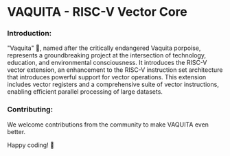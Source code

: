 # VAQUITA - RISC-V Vector Core


### Introduction:

"Vaquita" 🐬, named after the critically endangered Vaquita porpoise, represents a groundbreaking project at the intersection of technology, education, and environmental consciousness. It introduces the RISC-V vector extension, an enhancement to the RISC-V instruction set architecture that introduces powerful support for vector operations. This extension includes vector registers and a comprehensive suite of vector instructions, enabling efficient parallel processing of large datasets.

### Contributing:

We welcome contributions from the community to make VAQUITA even better.


Happy coding! 🚀
